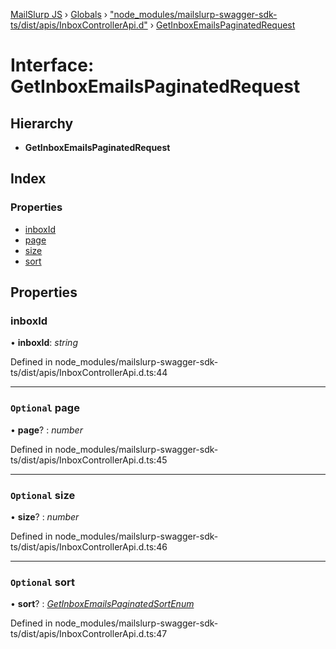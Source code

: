 [MailSlurp JS](../README.md) › [Globals](../globals.md) › ["node_modules/mailslurp-swagger-sdk-ts/dist/apis/InboxControllerApi.d"](../modules/_node_modules_mailslurp_swagger_sdk_ts_dist_apis_inboxcontrollerapi_d_.md) › [GetInboxEmailsPaginatedRequest](_node_modules_mailslurp_swagger_sdk_ts_dist_apis_inboxcontrollerapi_d_.getinboxemailspaginatedrequest.md)

# Interface: GetInboxEmailsPaginatedRequest

## Hierarchy

* **GetInboxEmailsPaginatedRequest**

## Index

### Properties

* [inboxId](_node_modules_mailslurp_swagger_sdk_ts_dist_apis_inboxcontrollerapi_d_.getinboxemailspaginatedrequest.md#inboxid)
* [page](_node_modules_mailslurp_swagger_sdk_ts_dist_apis_inboxcontrollerapi_d_.getinboxemailspaginatedrequest.md#optional-page)
* [size](_node_modules_mailslurp_swagger_sdk_ts_dist_apis_inboxcontrollerapi_d_.getinboxemailspaginatedrequest.md#optional-size)
* [sort](_node_modules_mailslurp_swagger_sdk_ts_dist_apis_inboxcontrollerapi_d_.getinboxemailspaginatedrequest.md#optional-sort)

## Properties

###  inboxId

• **inboxId**: *string*

Defined in node_modules/mailslurp-swagger-sdk-ts/dist/apis/InboxControllerApi.d.ts:44

___

### `Optional` page

• **page**? : *number*

Defined in node_modules/mailslurp-swagger-sdk-ts/dist/apis/InboxControllerApi.d.ts:45

___

### `Optional` size

• **size**? : *number*

Defined in node_modules/mailslurp-swagger-sdk-ts/dist/apis/InboxControllerApi.d.ts:46

___

### `Optional` sort

• **sort**? : *[GetInboxEmailsPaginatedSortEnum](../enums/_node_modules_mailslurp_swagger_sdk_ts_dist_apis_inboxcontrollerapi_d_.getinboxemailspaginatedsortenum.md)*

Defined in node_modules/mailslurp-swagger-sdk-ts/dist/apis/InboxControllerApi.d.ts:47
